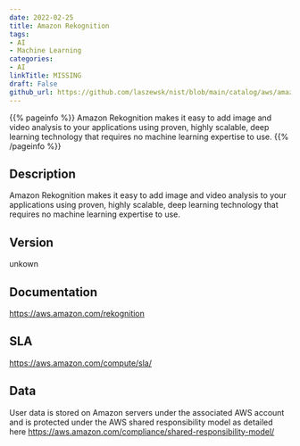 ```yaml
---
date: 2022-02-25
title: Amazon Rekognition
tags: 
- AI
- Machine Learning
categories: 
- AI
linkTitle: MISSING
draft: False         
github_url: https://github.com/laszewsk/nist/blob/main/catalog/aws/amazon-rekognition.yaml
---
```


{{% pageinfo %}}
Amazon Rekognition makes it easy to add image and video analysis to your applications using proven, highly scalable, deep learning technology that requires no machine learning expertise to use.
{{% /pageinfo %}}

## Description

Amazon Rekognition makes it easy to add image and video analysis to your applications using proven, highly scalable, deep learning technology that requires no machine learning expertise to use.

## Version

unkown

## Documentation

https://aws.amazon.com/rekognition

## SLA

https://aws.amazon.com/compute/sla/

## Data

User data is stored on Amazon servers under the associated AWS account and is protected under the AWS shared responsibility model as detailed here https://aws.amazon.com/compliance/shared-responsibility-model/
